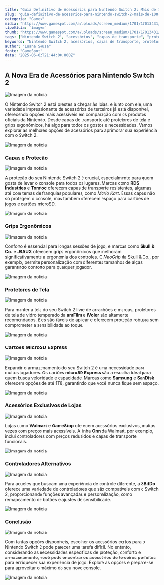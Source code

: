 ```yaml
---
title: "Guia Definitivo de Acessórios para Nintendo Switch 2: Mais de 100 Opções de Terceiros"
slug: "guia-definitivo-de-acessrios-para-nintendo-switch-2-mais-de-100-opes-de-terceiros"
categoria: "Games"
midia: "https://www.gamespot.com/a/uploads/screen_medium/1701/17013431/4505227-switch2accessoriesroundup.jpg"
tipoMidia: "imagem"
thumb: "https://www.gamespot.com/a/uploads/screen_medium/1701/17013431/4505227-switch2accessoriesroundup.jpg"
tags: ["Nintendo Switch 2", "acessórios", "capas de transporte", "protetores de tela", "grips ergonômicos", "microSD Express", "8BitDo", "Skull & Co.", "JSAUX", "RDS Industries", "Tomtoc"]
keywords: "Nintendo Switch 2, acessórios, capas de transporte, protetores de tela, grips ergonômicos, microSD Express, 8BitDo, Skull & Co., JSAUX, RDS Industries, Tomtoc"
author: "Luana Souza"
fonte: "GameSpot"
data: "2025-06-02T21:44:00.000Z"
---
```

## A Nova Era de Acessórios para Nintendo Switch 2

![Imagem da notícia](https://www.gamespot.com/a/uploads/original/1595/15950357/4505098-mariokartworld.png)

O Nintendo Switch 2 está prestes a chegar às lojas, e junto com ele, uma variedade impressionante de acessórios de terceiros já está disponível, oferecendo opções mais acessíveis em comparação com os produtos oficiais da Nintendo. Desde capas de transporte até protetores de tela e grips ergonômicos, há algo para todos os gostos e necessidades. Vamos explorar as melhores opções de acessórios para aprimorar sua experiência com o Switch 2.

![Imagem da notícia](https://www.gamespot.com/a/uploads/original/1595/15950357/4505090-horipiranhaplantcamera.png)

### Capas e Proteção

![Imagem da notícia](https://www.gamespot.com/a/uploads/original/1595/15950357/4505089-poweraswitch2controllers.jpg)

A proteção do seu Nintendo Switch 2 é crucial, especialmente para quem gosta de levar o console para todos os lugares. Marcas como **RDS Industries** e **Tomtoc** oferecem capas de transporte resistentes, algumas até com temas de franquias populares, como *Mario Kart*. Essas capas não só protegem o console, mas também oferecem espaço para cartões de jogos e cartões microSD.

![Imagem da notícia](https://www.gamespot.com/a/uploads/original/1595/15950357/4505088-jsaux.jpg)

### Grips Ergonômicos

![Imagem da notícia](https://www.gamespot.com/a/uploads/original/1595/15950357/4504865-onnmicrosdexpressthumbnail.png)

Conforto é essencial para longas sessões de jogo, e marcas como **Skull & Co.** e **JSAUX** oferecem grips ergonômicos que melhoram significativamente a ergonomia dos controles. O *NeoGrip* da Skull & Co., por exemplo, permite personalização com diferentes tamanhos de alças, garantindo conforto para qualquer jogador.

![Imagem da notícia](https://www.gamespot.com/a/uploads/original/1595/15950357/4505091-skull%26co.jpg)

### Protetores de Tela

![Imagem da notícia](https://www.gamespot.com/a/uploads/original/1595/15950357/4505084-tomtoc.jpg)

Para manter a tela do seu Switch 2 livre de arranhões e marcas, protetores de tela de vidro temperado da **amFilm** e **iVoler** são altamente recomendados. Eles são fáceis de aplicar e oferecem proteção robusta sem comprometer a sensibilidade ao toque.

![Imagem da notícia](https://www.gamespot.com/a/uploads/original/1595/15950357/4505086-walmartnintendoswitch2.png)

### Cartões MicroSD Express

![Imagem da notícia](https://www.gamespot.com/a/uploads/original/1595/15950357/4504838-bestbuyultimatestarterkit.png)

Expandir o armazenamento do seu Switch 2 é uma necessidade para muitos jogadores. Os cartões **microSD Express** são a escolha ideal para quem busca velocidade e capacidade. Marcas como **Samsung** e **SanDisk** oferecem opções de até 1TB, garantindo que você nunca fique sem espaço.

![Imagem da notícia](https://www.gamespot.com/a/uploads/original/1595/15950357/4504830-gamestopswitchaccessories.jpg)

### Acessórios Exclusivos de Lojas

![Imagem da notícia](https://www.gamespot.com/a/uploads/original/1595/15950357/4504828-nintendoswitch2screenprotectors-roundup.png)

Lojas como **Walmart** e **GameStop** oferecem acessórios exclusivos, muitas vezes com preços mais acessíveis. A linha **Onn** da Walmart, por exemplo, inclui controladores com preços reduzidos e capas de transporte funcionais.

![Imagem da notícia](https://www.gamespot.com/a/uploads/original/1595/15950357/4505092-nintendoswitch2wheels.png)

### Controladores Alternativos

![Imagem da notícia](https://www.gamespot.com/a/uploads/original/1595/15950357/4505093-spigen%2Bivolergrips.png)

Para aqueles que buscam uma experiência de controle diferente, a **8BitDo** oferece uma variedade de controladores que são compatíveis com o Switch 2, proporcionando funções avançadas e personalização, como remapeamento de botões e ajustes de sensibilidade.

![Imagem da notícia](https://www.gamespot.com/a/uploads/original/1595/15950357/4505094-nintendoswitch2genericcases.png)

### Conclusão

![Imagem da notícia](https://www.gamespot.com/a/uploads/original/1595/15950357/4504816-8bitdoultimate2.jpg)

Com tantas opções disponíveis, escolher os acessórios certos para o Nintendo Switch 2 pode parecer uma tarefa difícil. No entanto, considerando as necessidades específicas de proteção, conforto e armazenamento, você pode encontrar os acessórios de terceiros perfeitos para enriquecer sua experiência de jogo. Explore as opções e prepare-se para aproveitar o máximo do seu novo console.

![Imagem da notícia](https://www.gamespot.com/a/uploads/original/1595/15950357/4504818-nintendoswitch2accessories.jpg)